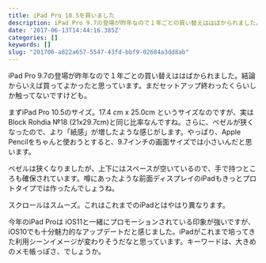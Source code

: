 ```yaml
---
title: iPad Pro 10.5を買いました
description: iPad Pro 9.7の登場が昨年なので１年ごとの買い替えははばかられました。結論からいえば買ってよかったと思っています。まだセットアップ終わったくらいしか触ってないですけども。
date: '2017-06-13T14:44:16.385Z'
categories: []
keywords: []
slug: "201706-a822a657-5547-43fd-bbf9-02684a3dd8ab"
---
```

iPad Pro 9.7の登場が昨年なので１年ごとの買い替えははばかられました。結論からいえば買ってよかったと思っています。まだセットアップ終わったくらいしか触ってないですけども。

まずiPad Pro 10.5のサイズ。17.4 cm x 25.0cm というサイズなのですが、実は Block Rohdia №18 (21x29.7cm)と同じ比率なんですね。さらに、ベゼルが狭くなったので、より「紙感」が増したような感じがします。やっぱり、Apple Pencilをちゃんと使おうとすると、9.7インチの画面サイズでは小さいんだと思います。

ベゼルは狭くなりましたが、上下にはスペースが空いているので、手で持つところも確保されています。噂にあったような前面ディスプレイのiPadもきっとプロトタイプでは作ったんでしょうね。

スクロールはスムーズ。これはこれまでのiPadとはやはり異なります。

今年のiPad Proは iOS11と一緒にプロモーションされている印象が強いですが、iOS10でも十分魅力的なアップデートだと感じました。iPadがこれまで培ってきた利用シーンイメージが変わりそうだなと思っています。キーワードは、大きめのメモ帳っぽさ、でしょうか。
